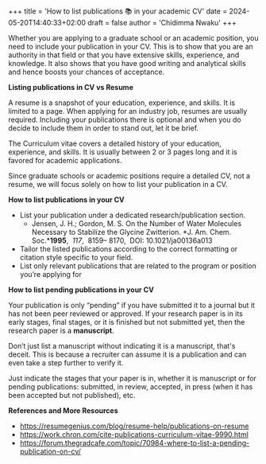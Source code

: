 +++
title = 'How to list publications 📚 in your academic CV'
date = 2024-05-20T14:40:33+02:00
draft = false
author = 'Chidimma Nwaku'
+++


Whether you are applying to a graduate school or an academic position, you need to include your publication in your CV. This is to show that you are an authority in that field or that you have extensive skills, experience, and knowledge. It also shows that you have good writing and analytical skills and hence boosts your chances of acceptance.

**Listing publications in CV vs Resume**

A resume is a snapshot of your education, experience, and skills. It is limited to a page. When applying for an industry job, resumes are usually required. Including your publications there is optional and when you do decide to include them in order to stand out, let it be brief.

The Curriculum vitae covers a detailed history of your education, experience, and skills. It is usually between 2 or 3 pages long and it is favored for academic applications.

Since graduate schools or academic positions require a detailed CV, not a resume, we will focus solely on how to list your publication in a CV.

**How to list publications in your CV**

- List your publication under a dedicated research/publication section.
    - Jensen, J. H.; Gordon, M. S. On the Number of Water Molecules Necessary to Stabilize the Glycine Zwitterion. *J. Am. Chem. Soc.***1995**,  *117*,  8159– 8170,  DOI: 10.1021/ja00136a013
- Tailor the listed publications according to the correct formatting or citation style specific to your field.
- List only relevant publications that are related to the program or position you’re applying for

**How to list pending publications in your CV**

Your publication is only “pending” if you have submitted it to a journal but it has not been peer reviewed or approved. If your research paper is in its early stages, final stages, or it is finished but not submitted yet, then the research paper is a **manuscript**.

Don’t just list a manuscript without indicating it is a manuscript, that's deceit. This is because a recruiter can assume it is a publication and can even take a step further to verify it.

Just indicate the stages that your paper is in, whether it is manuscript or for pending publications: submitted, in review, accepted, in press (when it has been accepted but not published), etc.

**References and More Resources**

- https://resumegenius.com/blog/resume-help/publications-on-resume
- https://work.chron.com/cite-publications-curriculum-vitae-9990.html
- https://forum.thegradcafe.com/topic/70984-where-to-list-a-pending-publication-on-cv/